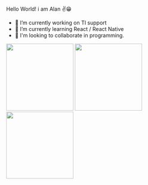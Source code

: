 Hello World! i am Alan ✌😁


- 🔭 I’m currently working on TI support
- 🌱 I’m currently learning React / React Native
- 👯 I'm looking to collaborate in programming.

<div>
  <img height="180em" src="https://github-readme-stats.vercel.app/api?username=AlanNascimento222"/>
  <img height="180em" src="https://github.com/AlanNascimento222/github-readme-stat"/>
  <img height="180em" src="https://github-readme-stats.vercel.app/api?username=AlanNascimento222&show=reviews,discussions_started,discussions_answered,prs_merged,prs_merged_percentage"/>
</div>

